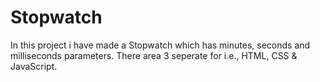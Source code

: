 # Stopwatch
In this project i have made a Stopwatch which has minutes, seconds and milliseconds parameters.
There area 3 seperate for i.e., HTML, CSS & JavaScript.
